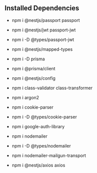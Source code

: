 ## Installed Dependencies

- npm i @nestjs/passport passport
- npm i @nestjs/jwt passport-jwt
- npm i -D @types/passport-jwt

- npm i @nestjs/mapped-types

- npm i -D prisma
- npm i @prisma/client

- npm i @nestjs/config

- npm i class-validator class-transformer

- npm i argon2

- npm i cookie-parser
- npm i -D @types/cookie-parser

- npm i google-auth-library

- npm i nodemailer
- npm i -D @types/nodemailer
- npm i nodemailer-mailgun-transport

- npm i @nestjs/axios axios

